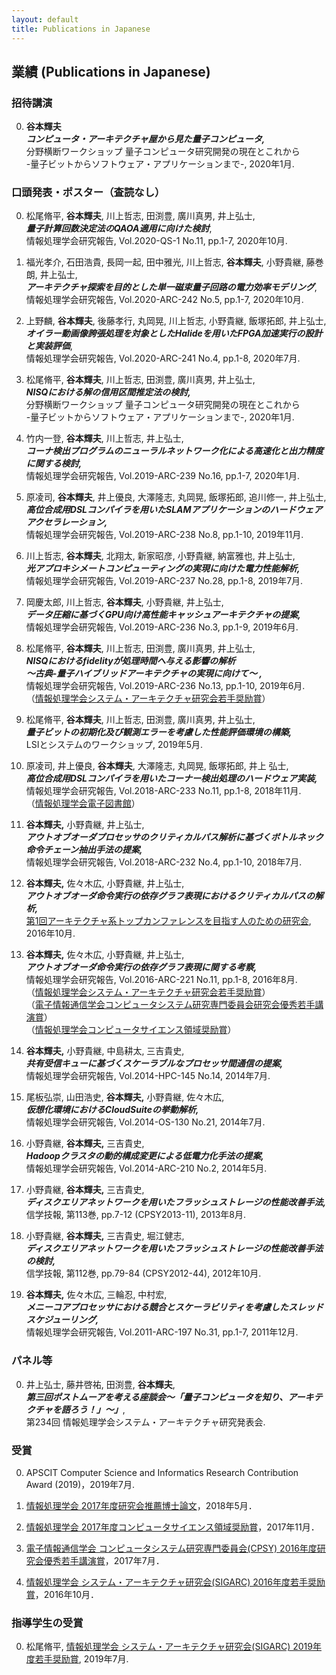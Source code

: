 ```yaml
---
layout: default
title: Publications in Japanese
---
```


## 業績 (Publications in Japanese)

### 招待講演

0. __谷本輝夫__  
  ***コンピュータ・アーキテクチャ屋から見た量子コンピュータ,***  
  分野横断ワークショップ 量子コンピュータ研究開発の現在とこれから  
  -量子ビットからソフトウェア・アプリケーションまで-, 2020年1月.

### 口頭発表・ポスター（査読なし）

0. 松尾脩平, __谷本輝夫__, 川上哲志, 田渕豊, 廣川真男, 井上弘士,  
  ***量子計算回数決定法のQAOA適用に向けた検討***,  
  情報処理学会研究報告, Vol.2020-QS-1 No.11, pp.1-7, 2020年10月.

0. 福光孝介, 石田浩貴, 長岡一起, 田中雅光, 川上哲志, __谷本輝夫__, 小野貴継, 藤巻朗, 井上弘士,  
  ***アーキテクチャ探索を目的とした単一磁束量子回路の電力効率モデリング***,  
  情報処理学会研究報告, Vol.2020-ARC-242 No.5, pp.1-7, 2020年10月.

0. 上野麟, __谷本輝夫__, 後藤孝行, 丸岡晃, 川上哲志, 小野貴継, 飯塚拓郎, 井上弘士,  
  ***オイラー動画像誇張処理を対象としたHalideを用いたFPGA加速実行の設計と実装評価***,  
  情報処理学会研究報告, Vol.2020-ARC-241 No.4, pp.1-8, 2020年7月.

0. 松尾脩平, __谷本輝夫__, 川上哲志, 田渕豊, 廣川真男, 井上弘士,  
  ***NISQにおける解の信用区間推定法の検討,***  
  分野横断ワークショップ 量子コンピュータ研究開発の現在とこれから  
  -量子ビットからソフトウェア・アプリケーションまで-, 2020年1月.

0. 竹内一登, __谷本輝夫__, 川上哲志, 井上弘士,  
  ***コーナ検出プログラムのニューラルネットワーク化による高速化と出力精度に関する検討,***  
  情報処理学会研究報告, Vol.2019-ARC-239 No.16, pp.1-7, 2020年1月.

0. 原凌司, __谷本輝夫__, 井上優良, 大澤隆志, 丸岡晃, 飯塚拓郎, 追川修一, 井上弘士,  
  ***高位合成用DSLコンパイラを用いたSLAMアプリケーションのハードウェアアクセラレーション,***  
  情報処理学会研究報告, Vol.2019-ARC-238 No.8, pp.1-10, 2019年11月.

0. 川上哲志, __谷本輝夫__, 北翔太, 新家昭彦, 小野貴継, 納富雅也, 井上弘士,  
  ***光アプロキシメートコンピューティングの実現に向けた電力性能解析,***  
  情報処理学会研究報告, Vol.2019-ARC-237 No.28, pp.1-8, 2019年7月.

0. 岡慶太郎, 川上哲志, __谷本輝夫__, 小野貴継, 井上弘士,  
  ***データ圧縮に基づくGPU向け高性能キャッシュアーキテクチャの提案,***  
  情報処理学会研究報告, Vol.2019-ARC-236 No.3, pp.1-9, 2019年6月.

0. 松尾脩平, __谷本輝夫__, 川上哲志, 田渕豊, 廣川真男, 井上弘士,  
  ***NISQにおけるfidelityが処理時間へ与える影響の解析  
  ～古典-量子ハイブリッドアーキテクチャの実現に向けて～ ,***  
  情報処理学会研究報告, Vol.2019-ARC-236 No.13, pp.1-10, 2019年6月.  
  （[情報処理学会システム・アーキテクチャ研究会若手奨励賞](https://www.ipsj.or.jp/award/arc-award1.html)）  

0. 松尾脩平, __谷本輝夫__, 川上哲志, 田渕豊, 廣川真男, 井上弘士,  
  ***量子ビットの初期化及び観測エラーを考慮した性能評価環境の構築,***  
  LSIとシステムのワークショップ, 2019年5月.

0. 原凌司, 井上優良, __谷本輝夫__, 大澤隆志, 丸岡晃, 飯塚拓郎, 井上 弘士,  
  ***高位合成用DSLコンパイラを用いたコーナー検出処理のハードウェア実装,***  
  情報処理学会研究報告, Vol.2018-ARC-233 No.11, pp.1-8, 2018年11月.  
  （[情報処理学会電子図書館](https://ipsj.ixsq.nii.ac.jp/ej/?action=pages_view_main&active_action=repository_view_main_item_detail&item_id=192430&item_no=1&page_id=13&block_id=8)）

0. __谷本輝夫,__ 小野貴継, 井上弘士,  
  ***アウトオブオーダプロセッサのクリティカルパス解析に基づくボトルネック命令チェーン抽出手法の提案,***  
  情報処理学会研究報告, Vol.2018-ARC-232 No.4, pp.1-10, 2018年7月.  

0. __谷本輝夫,__ 佐々木広, 小野貴継, 井上弘士,  
  ***アウトオブオーダ命令実行の依存グラフ表現におけるクリティカルパスの解析,***  
  [第1回アーキテクチャ系トップカンファレンスを目指す人のための研究会](http://sigarc.ipsj.or.jp/top-conf1/), 2016年10月.  

0. __谷本輝夫,__ 佐々木広, 小野貴継, 井上弘士,  
  ***アウトオブオーダ命令実行の依存グラフ表現に関する考察,***  
  情報処理学会研究報告, Vol.2016-ARC-221 No.11, pp.1-8, 2016年8月.  
  （[情報処理学会システム・アーキテクチャ研究会若手奨励賞](https://www.ipsj.or.jp/award/arc-award1.html)）  
  （[電子情報通信学会コンピュータシステム研究専門委員会研究会優秀若手講演賞](https://www.ipsj.or.jp/award/arc-award1.html)）  
  （[情報処理学会コンピュータサイエンス領域奨励賞](http://www.ipsj.or.jp/award/cs-award-2017.html)）

0. __谷本輝夫,__ 小野貴継, 中島耕太, 三吉貴史,  
  ***共有受信キューに基づくスケーラブルなプロセッサ間通信の提案,***  
  情報処理学会研究報告, Vol.2014-HPC-145 No.14, 2014年7月.

0. 尾板弘崇, 山田浩史, __谷本輝夫,__ 小野貴継, 佐々木広,  
  ***仮想化環境におけるCloudSuiteの挙動解析,***  
  情報処理学会研究報告, Vol.2014-OS-130 No.21, 2014年7月.

0. 小野貴継, __谷本輝夫,__ 三吉貴史,  
  ***Hadoopクラスタの動的構成変更による低電力化手法の提案,***  
  情報処理学会研究報告, Vol.2014-ARC-210 No.2, 2014年5月.

0. 小野貴継, __谷本輝夫,__ 三吉貴史,  
  ***ディスクエリアネットワークを用いたフラッシュストレージの性能改善手法,***  
  信学技報, 第113巻, pp.7-12 (CPSY2013-11), 2013年8月.

0. 小野貴継, __谷本輝夫,__ 三吉貴史, 堀江健志,  
  ***ディスクエリアネットワークを用いたフラッシュストレージの性能改善手法の検討,***  
  信学技報, 第112巻, pp.79-84 (CPSY2012-44), 2012年10月.

0. __谷本輝夫,__ 佐々木広, 三輪忍, 中村宏,  
  ***メニーコアプロセッサにおける競合とスケーラビリティを考慮したスレッドスケジューリング,***  
  情報処理学会研究報告, Vol.2011-ARC-197 No.31, pp.1-7, 2011年12月.

### パネル等

0. 井上弘士, 藤井啓祐, 田渕豊, __谷本輝夫__,  
  ***第三回ポストムーアを考える座談会〜「量子コンピュータを知り、アーキテクチャを語ろう！」〜」***,  
  第234回 情報処理学会システム・アーキテクチャ研究発表会.

### 受賞

0. APSCIT Computer Science and Informatics Research Contribution Award (2019)，2019年7月.

0. [情報処理学会 2017年度研究会推薦博士論文](http://ipsj.or.jp/magazine/hakase/2017/ARC04.html)，2018年5月．

0. [情報処理学会 2017年度コンピュータサイエンス領域奨励賞](http://www.ipsj.or.jp/award/cs-award-2017.html)，2017年11月．

0. [電子情報通信学会 コンピュータシステム研究専門委員会(CPSY) 2016年度研究会優秀若手講演賞](http://www.ieice.org/~cpsy/award.shtml.ja)，2017年7月．

0. [情報処理学会 システム・アーキテクチャ研究会(SIGARC) 2016年度若手奨励賞](https://www.ipsj.or.jp/award/arc-award1.html)，2016年10月．

### 指導学生の受賞

0. 松尾脩平, [情報処理学会 システム・アーキテクチャ研究会(SIGARC) 2019年度若手奨励賞](https://www.ipsj.or.jp/award/arc-award1.html), 2019年7月.

